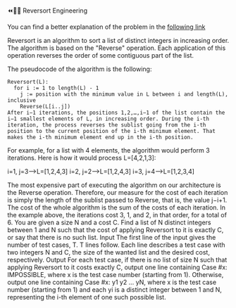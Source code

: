 ⏪👨‍🔧 Reversort Engineering

You can find a better explanation of the problem in the [following link](https://codingcompetitions.withgoogle.com/codejam/round/000000000043580a/00000000006d12d7#problem)

Reversort is an algorithm to sort a list of distinct integers in increasing order. The algorithm is based on the "Reverse" operation. Each application of this operation reverses the order of some contiguous part of the list.

The pseudocode of the algorithm is the following:

```
Reversort(L):
  for i := 1 to length(L) - 1
    j := position with the minimum value in L between i and length(L), inclusive
    Reverse(L[i..j])
After i−1 iterations, the positions 1,2,…,i−1 of the list contain the i−1 smallest elements of L, in increasing order. During the i-th iteration, the process reverses the sublist going from the i-th position to the current position of the i-th minimum element. That makes the i-th minimum element end up in the i-th position.
```
For example, for a list with 4 elements, the algorithm would perform 3 iterations. Here is how it would process L=[4,2,1,3]:

i=1, j=3⟶L=[1,2,4,3]
i=2, j=2⟶L=[1,2,4,3]
i=3, j=4⟶L=[1,2,3,4]

The most expensive part of executing the algorithm on our architecture is the Reverse operation. Therefore, our measure for the cost of each iteration is simply the length of the sublist passed to Reverse, that is, the value j−i+1. The cost of the whole algorithm is the sum of the costs of each iteration.
In the example above, the iterations cost 3, 1, and 2, in that order, for a total of 6.
You are given a size N and a cost C. Find a list of N distinct integers between 1 and N such that the cost of applying Reversort to it is exactly C, or say that there is no such list.
Input
The first line of the input gives the number of test cases, T. T lines follow. Each line describes a test case with two integers N and C, the size of the wanted list and the desired cost, respectively.
Output
For each test case, if there is no list of size N such that applying Reversort to it costs exactly C, output one line containing Case #x: IMPOSSIBLE, where x is the test case number (starting from 1). Otherwise, output one line containing Case #x: y1 y2 ... yN, where x is the test case number (starting from 1) and each yi is a distinct integer between 1 and N, representing the i-th element of one such possible list.
